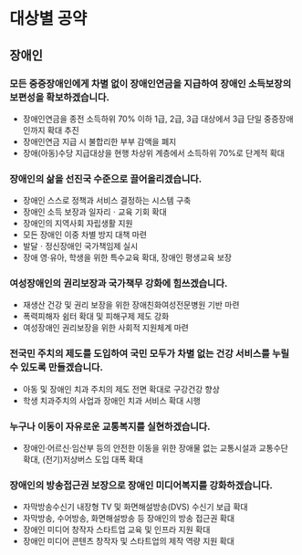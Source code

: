 # 대상별 공약

## 장애인

### 모든 중증장애인에게 차별 없이 장애인연금을 지급하여 장애인 소득보장의 보편성을 확보하겠습니다.
- 장애인연금을 종전 소득하위 70% 이하 1급, 2급, 3급 대상에서 3급 단일 중증장애인까지 확대 추진
- 장애인연금 지급 시 불합리한 부부 감액을 폐지
- 장애(아동)수당 지급대상을 현행 차상위 계층에서 소득하위 70%로 단계적 확대

### 장애인의 삶을 선진국 수준으로 끌어올리겠습니다.
- 장애인 스스로 정책과 서비스 결정하는 시스템 구축
- 장애인 소득 보장과 일자리ㆍ교육 기회 확대
- 장애인의 지역사회 자립생활 지원
- 모든 장애인 이중 차별 방지 대책 마련
- 발달ㆍ정신장애인 국가책임제 실시
- 장애 영·유아, 학생을 위한 특수교육 확대, 장애인 평생교육 보장

### 여성장애인의 권리보장과 국가책무 강화에 힘쓰겠습니다.
- 재생산 건강 및 권리 보장을 위한 장애친화여성전문병원 기반 마련
- 폭력피해자 쉼터 확대 및 피해구제 제도 강화
- 여성장애인 권리보장을 위한 사회적 지원체계 마련

### 전국민 주치의 제도를 도입하여 국민 모두가 차별 없는 건강 서비스를 누릴 수 있도록 만들겠습니다.
- 아동 및 장애인 치과 주치의 제도 전면 확대로 구강건강 향상
- 학생 치과주치의 사업과 장애인 치과 서비스 확대 시행

### 누구나 이동이 자유로운 교통복지를 실현하겠습니다.
- 장애인·어르신·임산부 등의 안전한 이동을 위한 장애물 없는 교통시설과 교통수단 확대, (전기)저상버스 도입 대폭 확대

### 장애인의 방송접근권 보장으로 장애인 미디어복지를 강화하겠습니다.
- 자막방송수신기 내장형 TV 및 화면해설방송(DVS) 수신기 보급 확대
- 자막방송, 수어방송, 화면해설방송 등 장애인의 방송 접근권 확대
- 장애인 미디어 창작자 스타트업 교육 및 인프라 지원 확대
- 장애인 미디어 콘텐츠 창작자 및 스타트업의 제작 역량 지원 확대